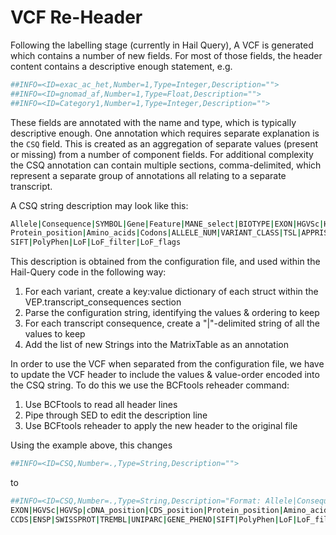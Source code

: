 # VCF Re-Header

Following the labelling stage (currently in Hail Query), A VCF is generated which contains a number of new fields. For
most of those fields, the header content contains a descriptive enough statement, e.g.

```bash
##INFO=<ID=exac_ac_het,Number=1,Type=Integer,Description="">
##INFO=<ID=gnomad_af,Number=1,Type=Float,Description="">
##INFO=<ID=Category1,Number=1,Type=Integer,Description="">
```

These fields are annotated with the name and type, which is typically descriptive enough. One annotation which requires
separate explanation is the `CSQ` field. This is created as an aggregation of separate values (present or missing) from
a number of component fields. For additional complexity the CSQ annotation can contain multiple sections,
comma-delimited, which represent a separate group of annotations all relating to a separate transcript.

A CSQ string description may look like this:

```bash
Allele|Consequence|SYMBOL|Gene|Feature|MANE_select|BIOTYPE|EXON|HGVSc|HGVSp|cDNA_position|CDS_position|
Protein_position|Amino_acids|Codons|ALLELE_NUM|VARIANT_CLASS|TSL|APPRIS|CCDS|ENSP|SWISSPROT|TREMBL|UNIPARC|GENE_PHENO|
SIFT|PolyPhen|LoF|LoF_filter|LoF_flags
```

This description is obtained from the configuration file, and used within the Hail-Query code in the following way:

1. For each variant, create a key:value dictionary of each struct within the VEP.transcript_consequences section
2. Parse the configuration string, identifying the values & ordering to keep
3. For each transcript consequence, create a "|"-delimited string of all the values to keep
4. Add the list of new Strings into the MatrixTable as an annotation

In order to use the VCF when separated from the configuration file, we have to update the VCF header to include the
values & value-order encoded into the CSQ string. To do this we use the BCFtools reheader command:

1. Use BCFtools to read all header lines
2. Pipe through SED to edit the description line
3. Use BCFtools reheader to apply the new header to the original file

Using the example above, this changes

```bash
##INFO=<ID=CSQ,Number=.,Type=String,Description="">
```

to

```bash
##INFO=<ID=CSQ,Number=.,Type=String,Description="Format: Allele|Consequence|SYMBOL|Gene|Feature|MANE_select|BIOTYPE|
EXON|HGVSc|HGVSp|cDNA_position|CDS_position|Protein_position|Amino_acids|Codons|ALLELE_NUM|VARIANT_CLASS|TSL|APPRIS|
CCDS|ENSP|SWISSPROT|TREMBL|UNIPARC|GENE_PHENO|SIFT|PolyPhen|LoF|LoF_filter|LoF_flags">
```
